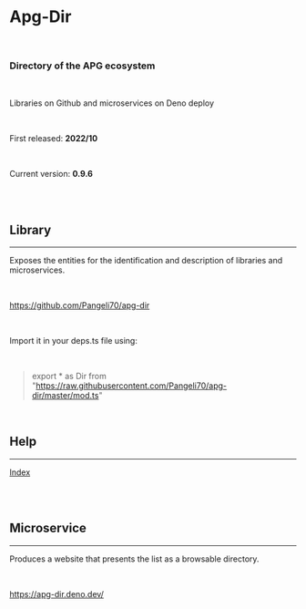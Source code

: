 # **Apg-Dir** 

<br>
 
### Directory of the APG ecosystem 

<br>

Libraries on Github and microservices on Deno deploy 

<br>

First released: **2022/10** 

<br>

Current version: **0.9.6** 

<br>

<br>

## Library 
---

Exposes the entities for the identification and description of libraries and microservices. 

<br>

https://github.com/Pangeli70/apg-dir 

<br>

Import it in your deps.ts file using: 

<br>

> export * as Dir from "https://raw.githubusercontent.com/Pangeli70/apg-dir/master/mod.ts" 

<br>

## Help 
---

[Index](hlp/index.md)  

<br>

<br>

## Microservice 
---

Produces a website that presents the list as a browsable directory. 

<br>

https://apg-dir.deno.dev/ 

<br>